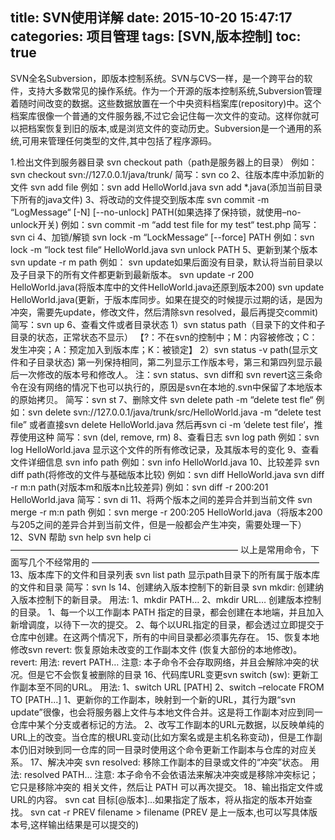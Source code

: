 title: SVN使用详解
date: 2015-10-20 15:47:17
categories: 项目管理
tags: [SVN,版本控制]
toc: true
---
 SVN全名Subversion，即版本控制系统。SVN与CVS一样，是一个跨平台的软件，支持大多数常见的操作系统。作为一个开源的版本控制系统,Subversion管理着随时间改变的数据。这些数据放置在一个中央资料档案库(repository)中。这个档案库很像一个普通的文件服务器,不过它会记住每一次文件的变动。这样你就可以把档案恢复到旧的版本,或是浏览文件的变动历史。Subversion是一个通用的系统,可用来管理任何类型的文件,其中包括了程序源码。
<!--more-->
1.检出文件到服务器目录
svn checkout path（path是服务器上的目录）
例如：svn checkout svn://127.0.0.1/java/trunk/
简写：svn co
2、往版本库中添加新的文件
svn add file
例如：svn add HelloWorld.java
svn add *.java(添加当前目录下所有的java文件)
3、将改动的文件提交到版本库
svn commit -m “LogMessage“ [-N] [--no-unlock] PATH(如果选择了保持锁，就使用–no-unlock开关)
例如：svn commit -m “add test file for my test“ test.php
简写：svn ci
 4、加锁/解锁
svn lock -m “LockMessage“ [--force] PATH
例如：svn lock -m “lock test file“ HelloWorld.java
svn unlock PATH
 5、更新到某个版本
svn update -r m path
例如：
svn update如果后面没有目录，默认将当前目录以及子目录下的所有文件都更新到最新版本。
svn update -r 200 HelloWorld.java(将版本库中的文件HelloWorld.java还原到版本200)
svn update HelloWorld.java(更新，于版本库同步。如果在提交的时候提示过期的话，是因为冲突，需要先update，修改文件，然后清除svn resolved，最后再提交commit)
简写：svn up
 6、查看文件或者目录状态
1）svn status path（目录下的文件和子目录的状态，正常状态不显示）
【?：不在svn的控制中；M：内容被修改；C：发生冲突；A：预定加入到版本库；K：被锁定】
2）svn status -v path(显示文件和子目录状态)
第一列保持相同，第二列显示工作版本号，第三和第四列显示最后一次修改的版本号和修改人。
注：svn status、svn diff和 svn revert这三条命令在没有网络的情况下也可以执行的，原因是svn在本地的.svn中保留了本地版本的原始拷贝。
简写：svn st
7、删除文件
svn delete path -m “delete test fle“
例如：svn delete svn://127.0.0.1/java/trunk/src/HelloWorld.java  -m “delete test file”
或者直接svn delete HelloWorld.java 然后再svn ci -m ‘delete test file‘，推荐使用这种
简写：svn (del, remove, rm)
8、查看日志
svn log path
例如：svn log HelloWorld.java 显示这个文件的所有修改记录，及其版本号的变化
9、查看文件详细信息
svn info path
例如：svn info HelloWorld.java
10、比较差异
svn diff path(将修改的文件与基础版本比较)
例如：svn diff HelloWorld.java
svn diff -r m:n path(对版本m和版本n比较差异)
例如：svn diff -r 200:201 HelloWorld.java
简写：svn di
11、将两个版本之间的差异合并到当前文件
svn merge -r m:n path
例如：svn merge -r 200:205 HelloWorld.java（将版本200与205之间的差异合并到当前文件，但是一般都会产生冲突，需要处理一下）
12、SVN 帮助
svn help
svn help ci
——————————————————————————
以上是常用命令，下面写几个不经常用的
——————————————————————————
13、版本库下的文件和目录列表
svn list path
显示path目录下的所有属于版本库的文件和目录
简写：svn ls
14、创建纳入版本控制下的新目录
svn mkdir: 创建纳入版本控制下的新目录。
用法: 
        1、mkdir PATH…
        2、mkdir URL…
创建版本控制的目录。
        1、每一个以工作副本 PATH 指定的目录，都会创建在本地端，并且加入新增调度，以待下一次的提交。
        2、每个以URL指定的目录，都会透过立即提交于仓库中创建。在这两个情况下，所有的中间目录都必须事先存在。
15、恢复本地修改svn revert: 恢复原始未改变的工作副本文件 (恢复大部份的本地修改)。revert:
         用法: revert PATH…
         注意: 本子命令不会存取网络，并且会解除冲突的状况。但是它不会恢复被删除的目录
16、代码库URL变更svn switch (sw): 更新工作副本至不同的URL。
用法: 1、switch URL [PATH]
          2、switch –relocate FROM TO [PATH...]
          1、更新你的工作副本，映射到一个新的URL，其行为跟“svn update”很像，也会将服务器上文件与本地文件合并。这是将工作副本对应到同一仓库中某个分支或者标记的方法。
          2、改写工作副本的URL元数据，以反映单纯的URL上的改变。当仓库的根URL变动(比如方案名或是主机名称变动)，但是工作副本仍旧对映到同一仓库的同一目录时使用这个命令更新工作副本与仓库的对应关系。
17、解决冲突
svn resolved: 移除工作副本的目录或文件的“冲突”状态。
用法: resolved PATH…
注意: 本子命令不会依语法来解决冲突或是移除冲突标记；它只是移除冲突的
相关文件，然后让 PATH 可以再次提交。
18、输出指定文件或URL的内容。
svn cat 目标[@版本]…如果指定了版本，将从指定的版本开始查找。
svn cat -r PREV filename > filename (PREV 是上一版本,也可以写具体版本号,这样输出结果是可以提交的)